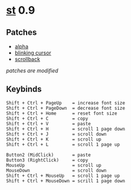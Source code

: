 # [st](https://st.suckless.org/) 0.9

## Patches

- [alpha](https://st.suckless.org/patches/alpha/)
- [blinking cursor](https://st.suckless.org/patches/blinking_cursor/)
- [scrollback](https://st.suckless.org/patches/scrollback/)

_patches are modified_

## Keybinds

```
Shift + Ctrl + PageUp    = increase font size
Shift + Ctrl + PageDown  = decrease font size
Shift + Ctrl + Home      = reset font size
Shift + Ctrl + C         = copy
Shift + Ctrl + V         = paste
Shift + Ctrl + H         = scroll 1 page down
Shift + Ctrl + J         = scroll down
Shift + Ctrl + K         = scroll up
Shift + Ctrl + L         = scroll 1 page up

Button2 (MidClick)       = paste
Button3 (RightClick)     = copy
MouseUp                  = scroll up
MouseDown                = scroll down
Shift + Ctrl + MouseUp   = scroll 1 page up
Shift + Ctrl + MouseDown = scrill 1 page down
```

